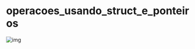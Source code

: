 # operacoes_usando_struct_e_ponteiros
![img](https://user-images.githubusercontent.com/52220244/161043220-f36d7306-ff1a-49b4-b8ca-8b62777eda4b.JPG)